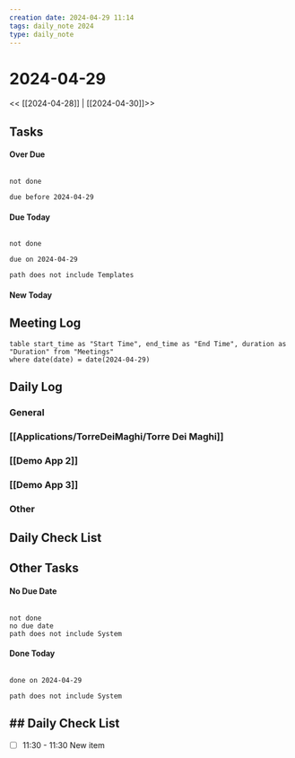```yaml
---
creation date: 2024-04-29 11:14
tags: daily_note 2024
type: daily_note
---
```

# 2024-04-29
<< [[2024-04-28]] | [[2024-04-30]]>>

## Tasks

#### Over Due
```tasks

not done

due before 2024-04-29

```

#### Due Today
```tasks

not done

due on 2024-04-29

path does not include Templates

```

#### New Today



## Meeting Log

```dataview
table start_time as "Start Time", end_time as "End Time", duration as "Duration" from "Meetings"
where date(date) = date(2024-04-29)
```
## Daily Log

### General


### [[Applications/TorreDeiMaghi/Torre Dei Maghi]]

### [[Demo App 2]]

### [[Demo App 3]]

### Other

## Daily Check List



## Other Tasks

#### No Due Date
```tasks

not done
no due date
path does not include System

```

#### Done Today

```tasks

done on 2024-04-29

path does not include System

```


## ## Daily Check List

- [ ] 11:30 - 11:30 New item